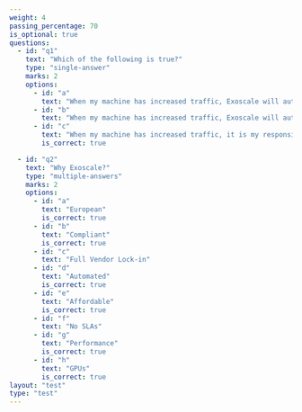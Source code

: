 ```yaml
---
weight: 4
passing_percentage: 70
is_optional: true
questions:
  - id: "q1"
    text: "Which of the following is true?"
    type: "single-answer"
    marks: 2
    options:
      - id: "a"
        text: "When my machine has increased traffic, Exoscale will automatically scale up my machine to a bigger size."
      - id: "b"
        text: "When my machine has increased traffic, Exoscale will automatically start more copies of my machine to handle the load."
      - id: "c"
        text: "When my machine has increased traffic, it is my responsibility to build a scalable architecture."
        is_correct: true

  - id: "q2"
    text: "Why Exoscale?"
    type: "multiple-answers"
    marks: 2
    options:
      - id: "a"
        text: "European"
        is_correct: true
      - id: "b"
        text: "Compliant"
        is_correct: true
      - id: "c"
        text: "Full Vendor Lock-in"
      - id: "d"
        text: "Automated"
        is_correct: true
      - id: "e"
        text: "Affordable"
        is_correct: true
      - id: "f"
        text: "No SLAs"
      - id: "g"
        text: "Performance"
        is_correct: true
      - id: "h"
        text: "GPUs"
        is_correct: true
layout: "test"
type: "test"
---
```

